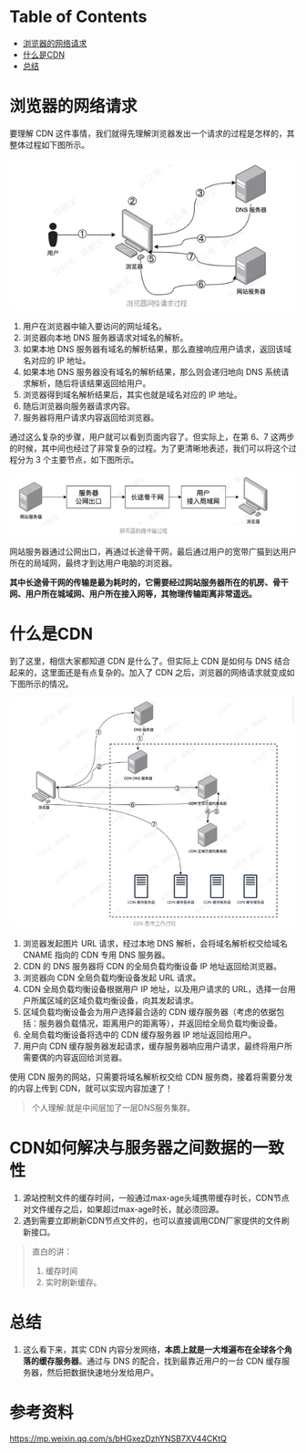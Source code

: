 # Table of Contents

* [浏览器的网络请求](#浏览器的网络请求)
* [什么是CDN](#什么是cdn)
* [总结](#总结)








# 浏览器的网络请求

要理解 CDN 这件事情，我们就得先理解浏览器发出一个请求的过程是怎样的，其整体过程如下图所示。

![image-20220811205854754](.images/image-20220811205854754.png)



1. 用户在浏览器中输入要访问的网址域名。
2. 浏览器向本地 DNS 服务器请求对域名的解析。
3. 如果本地 DNS 服务器有域名的解析结果，那么直接响应用户请求，返回该域名对应的 IP 地址。
4. 如果本地 DNS 服务器没有域名的解析结果，那么则会递归地向 DNS 系统请求解析，随后将该结果返回给用户。
5. 浏览器得到域名解析结果后，其实也就是域名对应的 IP 地址。
6. 随后浏览器向服务器请求内容。
7. 服务器将用户请求内容返回给浏览器。

通过这么复杂的步骤，用户就可以看到页面内容了。但实际上，在第 6、7 这两步的时候，其中间也经过了非常复杂的过程。为了更清晰地表述，我们可以将这个过程分为 3 个主要节点，如下图所示。



![image-20220811205928353](.images/image-20220811205928353.png)

网站服务器通过公网出口，再通过长途骨干网，最后通过用户的宽带广猫到达用户所在的局域网，最终才到达用户电脑的浏览器。

**其中长途骨干网的传输是最为耗时的，它需要经过网站服务器所在的机房、骨干网、用户所在城域网、用户所在接入网等，其物理传输距离非常遥远。** 



# 什么是CDN

到了这里，相信大家都知道 CDN 是什么了。但实际上 CDN 是如何与 DNS 结合起来的，这里面还是有点复杂的。加入了 CDN 之后，浏览器的网络请求就变成如下图所示的情况。

![image-20220811211218621](.images/image-20220811211218621.png)

1. 浏览器发起图片 URL 请求，经过本地 DNS 解析，会将域名解析权交给域名 CNAME 指向的 CDN 专用 DNS 服务器。
2. CDN 的 DNS 服务器将 CDN 的全局负载均衡设备 IP 地址返回给浏览器。
3. 浏览器向 CDN 全局负载均衡设备发起 URL 请求。
4. CDN 全局负载均衡设备根据用户 IP 地址，以及用户请求的 URL，选择一台用户所属区域的区域负载均衡设备，向其发起请求。
5. 区域负载均衡设备会为用户选择最合适的 CDN 缓存服务器（考虑的依据包括：服务器负载情况，距离用户的距离等），并返回给全局负载均衡设备。
6. 全局负载均衡设备将选中的 CDN 缓存服务器 IP 地址返回给用户。
7. 用户向 CDN 缓存服务器发起请求，缓存服务器响应用户请求，最终将用户所需要偶的内容返回给浏览器。

使用 CDN 服务的网站，只需要将域名解析权交给 CDN 服务商，接着将需要分发的内容上传到 CDN，就可以实现内容加速了！

> 个人理解:就是中间层加了一层DNS服务集群。





# CDN如何解决与服务器之间数据的一致性

1. 源站控制文件的缓存时间，一般通过max-age头域携带缓存时长，CDN节点对文件缓存之后，如果超过max-age时长，就必须回源。
2. 遇到需要立即刷新CDN节点文件的，也可以直接调用CDN厂家提供的文件刷新接口。

> 直白的讲：
>
> 1. 缓存时间
> 2. 实时刷新缓存。

# 总结

1. 这么看下来，其实 CDN 内容分发网络，**本质上就是一大堆遍布在全球各个角落的缓存服务器**。通过与 DNS 的配合，找到最靠近用户的一台 CDN 缓存服务器，然后把数据快速地分发给用户。

   

# 参考资料
https://mp.weixin.qq.com/s/bHGxezDzhYNSB7XV44CKtQ